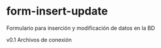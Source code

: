 # form-insert-update
Formulario para inserción y modificación de datos en la BD

v0.1        Archivos de conexión
